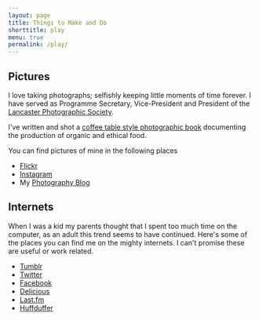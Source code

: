 ```yaml
---
layout: page
title: Things to Make and Do
shorttitle: play
menu: true
permalink: /play/
---
```


## Pictures

I love taking photographs; selfishly keeping little moments of time forever. I have served as Programme Secretary, Vice-President and President of the [Lancaster Photographic Society][lps].

I've written and shot a [coffee table style photographic book][book] documenting the production of organic and ethical food.

You can find pictures of mine in the following places

* [Flickr][flickr]
* [Instagram][instagram]
* My [Photography Blog][photoblog]

## Internets

When I was a kid my parents thought that I spent too much time on the computer, as an adult this trend seems to have continued. Here's some of the places you can find me on the mighty internets. I can't promise these are useful or work related.

* [Tumblr][tumblr]
* [Twitter][twitter]
* [Facebook][facebook]
* [Delicious][delicious]
* [Last.fm][lastfm]
* [Huffduffer][huffduffer]


[lps]: http://www.lancasterphotographicsociety.org.uk
[book]: http://www.blurb.com/books/1588810
[flickr]: http://www.flickr.com/photos/nexus_icon
[photoblog]: http://www.christiancable.co.uk/
[google]: http://www.google.com/profiles/christiancable
[delicious]: http://delicious.com/nexus_icon
[twitter]: http://www.twitter.com/christiancable
[tumblr]: http://squareeggs.tumblr.com/
[facebook]: http://www.facebook.com/christiancable
[lastfm]: http://last.fm/user/nexus_icon
[readable]: http://readable.tastefulwords.com/
[instapaper]: http://www.instapaper.com/
[omihk]: http://ourmaninhongkong.net/
[achipinthesugar]: http://achipinthesugar.com/
[huffduffer]:http://huffduffer.com/christiancable
[instagram]:http://instagram.com/christiancable
